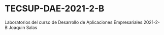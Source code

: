 # TECSUP-DAE-2021-2-B
Laboratorios del curso de Desarrollo de Aplicaciones Empresariales 2021-2-B Joaquin Salas
